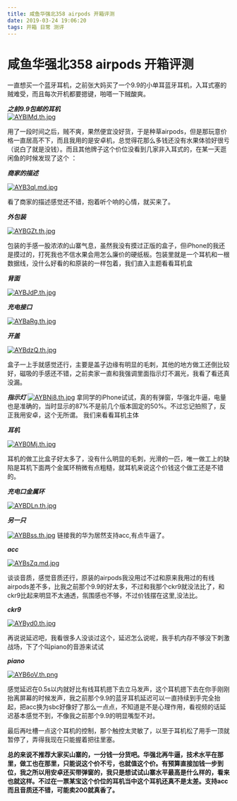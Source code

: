 ```yaml
---
title: 咸鱼华强北358 airpods 开箱评测
date: 2019-03-24 19:06:20
tags: 开箱 日常 测评
---
```

# 咸鱼华强北358 airpods 开箱评测
 
一直想买一个蓝牙耳机，之前张大妈买了一个9.9的小单耳蓝牙耳机，入耳式塞的贼难受，而且每次开机都要摁键，啪嗒一下贼酸爽。

  
***之前9.9包邮的耳机***  
[![AYBlMd.th.jpg](https://s2.ax1x.com/2019/03/24/AYBlMd.th.jpg)](https://imgchr.com/i/AYBlMd)

用了一段时间之后，贼不爽，果然便宜没好货，于是种草airpods，但是那玩意价格一直居高不下，而且我用的是安卓机，总觉得花那么多钱还没有水果体验好很亏（说白了就是没钱）。而且其他牌子这个价位没看到几家非入耳式的，在某一天逛闲鱼的时候发现了这个 ：


***商家的描述***  

[![AYB3qI.md.jpg](https://s2.ax1x.com/2019/03/24/AYB3qI.md.jpg)](https://imgchr.com/i/AYB3qI)

看了商家的描述感觉还不错，抱着听个响的心情，就买来了。


***外包装***  

[![AYBGZt.th.jpg](https://s2.ax1x.com/2019/03/24/AYBGZt.th.jpg)](https://imgchr.com/i/AYBGZt)  

包装的手感一股浓浓的山寨气息，虽然我没有摸过正版的盒子，但iPhone的我还是摸过的，打死我也不信水果会用怎么廉价的硬纸板。包装里就是一个耳机和一根数据线，没什么好看的和原装的一样包着，我们直入主题看看耳机盒


***背面***  

[![AYBJdP.th.jpg](https://s2.ax1x.com/2019/03/24/AYBJdP.th.jpg)](https://imgchr.com/i/AYBJdP)


***充电接口***  

[![AYBaRg.th.jpg](https://s2.ax1x.com/2019/03/24/AYBaRg.th.jpg)](https://imgchr.com/i/AYBaRg)

***开盖***  

[![AYBdzQ.th.jpg](https://s2.ax1x.com/2019/03/24/AYBdzQ.th.jpg)](https://imgchr.com/i/AYBdzQ)  

盒子一上手就感觉还行，主要是盖子边缘有明显的毛刺，其他的地方做工还倒比较好，磁吸的手感还不错，之前卖家一直和我强调里面指示灯不漏光，我看了看还真没漏。


***指示灯***
[![AYBNi8.th.jpg](https://s2.ax1x.com/2019/03/24/AYBNi8.th.jpg)](https://imgchr.com/i/AYBNi8)
拿同学的iPhone试试，真的有弹窗，华强北牛逼，电量也是准确的，当时显示的87%不是前几个版本固定的50%。不过忘记拍照了，反正我用安卓，这个无所谓。
我们来看看耳机主体


***耳机***  

[![AYB0Mj.th.jpg](https://s2.ax1x.com/2019/03/24/AYB0Mj.th.jpg)](https://imgchr.com/i/AYB0Mj)  

耳机的做工比盒子好太多了，没有什么明显的毛刺，光滑的一匹，唯一做工上的缺陷是耳机下面两个金属环稍微有点粗糙，就耳机来说这个价钱这个做工还是不错的。


***充电口金属环***  

[![AYBDLn.th.jpg](https://s2.ax1x.com/2019/03/24/AYBDLn.th.jpg)](https://imgchr.com/i/AYBDLn)

***另一只***  

[![AYBBss.th.jpg](https://s2.ax1x.com/2019/03/24/AYBBss.th.jpg)](https://imgchr.com/i/AYBBss)
链接我的华为居然支持acc,有点牛逼了。


***acc***  

[![AYBsZq.md.jpg](https://s2.ax1x.com/2019/03/24/AYBsZq.md.jpg)](https://imgchr.com/i/AYBsZq) 

谈谈音质，感觉音质还行，原装的airpods我没用过不过和原来我用过的有线airpods差不多，比我之前那个9.9的好太多，不过和我那个ckr9就没法比了，和ckr9比起来明显不太通透，氛围感也不够，不过价钱摆在这里,没法比。


***ckr9***  

[![AYByd0.th.jpg](https://s2.ax1x.com/2019/03/24/AYByd0.th.jpg)](https://imgchr.com/i/AYByd0)  

再说说延迟吧，我看很多人没谈过这个，延迟怎么说呢，我手机内存不够没下刺激战场，下了个叫piano的音游来试试


***piano***  

[![AYB6oV.th.png](https://s2.ax1x.com/2019/03/24/AYB6oV.th.png)](https://imgchr.com/i/AYB6oV)

感觉延迟在0.5s以内就好比有线耳机摁下去立马发声，这个耳机摁下去在你手刚刚抬离屏幕的时候发声，我之前那个9.9的蓝牙耳机延迟可以一直持续到手完全抬起，把acc换为sbc好像好了那么一点点，不知道是不是心理作用，看视频的话延迟基本感觉不到，不像我之前那个9.9的明显嘴型不对。

最后再吐槽一点这个耳机的控制，那个触控太灵敏了，以至于耳机松了用手一顶就暂停了，弄得我现在只能握着把往里塞。

**总的来说不推荐大家买山寨的，一分钱一分货吧。华强北再牛逼，技术水平在那里，做工也在那里，只能说这个价不亏，也就值这个价。有预算直接加钱一步到位，我之所以用安卓还买带弹窗的，我只是想试试山寨水平最高是什么样的，看来也就这样。不过在一票某宝这个价位的耳机当中这个耳机还真不是太差。支持acc而且音质还不错，可能卖200就真香了。**
